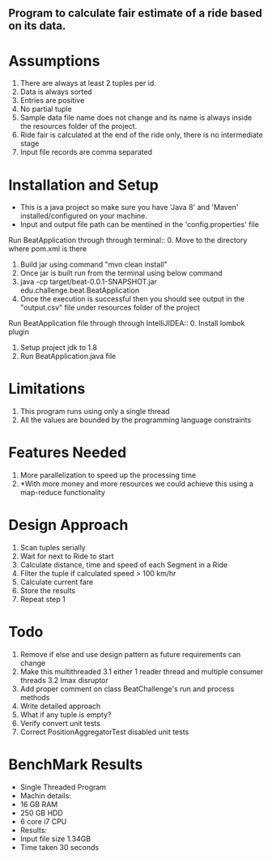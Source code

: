 ## Program to calculate fair estimate of a ride based on its data.

# Assumptions
1. There are always at least 2 tuples per id.
2. Data is always sorted
3. Entries are positive
4. No partial tuple
5. Sample data file name does not change and its name is always inside the resources folder of the project.
6. Ride fair is calculated at the end of the ride only, there is no intermediate stage
7. Input file records are comma separated

# Installation and Setup
- This is a java project so make sure you have 'Java 8' and 'Maven' installed/configured on your machine.
- Input and output file path can be mentined in the 'config.properties' file

Run BeatApplication through through terminal::
0. Move to the directory where pom.xml is there
1. Build jar using command "mvn clean install"
2. Once jar is built run from the terminal using below command
3. java -cp target/beat-0.0.1-SNAPSHOT.jar edu.challenge.beat.BeatApplication
4. Once the execution is successful then you should see output in the "output.csv" file under resources folder of the project


Run BeatApplication file through through IntelliJIDEA::
0. Install lombok plugin
1. Setup project jdk to 1.8
2. Run BeatApplication.java file


# Limitations
1. This program runs using only a single thread
2. All the values are bounded by the programming language constraints


# Features Needed
1. More parallelization to speed up the processing time
2. *With more money and more resources we could achieve this using a map-reduce functionality


# Design Approach
1. Scan tuples serially
2. Wait for next to Ride to start
3. Calculate distance, time and speed of each Segment in a Ride
4. Filter the tuple if calculated speed > 100 km/hr
5. Calculate current fare
6. Store the results
7. Repeat step 1


# Todo
1. Remove if else and use design pattern as future requirements can change
3. Make this multithreaded
    3.1 either 1 reader thread and multiple consumer threads
    3.2 lmax disruptor
6. Add proper comment on class BeatChallenge's run and process methods
7. Write detailed approach
8. What if any tuple is empty?
9. Verify convert unit tests
10. Correct PositionAggregatorTest disabled unit tests


# BenchMark Results
- Single Threaded Program
- Machin details:
 - 16 GB RAM
 - 250 GB HDD
 - 6 core i7 CPU
- Results:
 - Input file size 1.34GB
 - Time taken 30 seconds